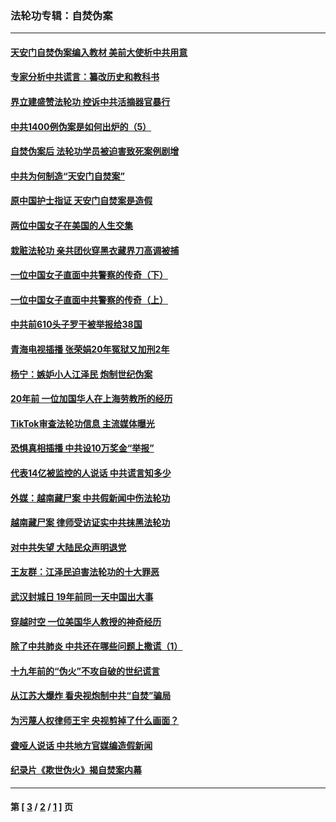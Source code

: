 ### 法轮功专辑：自焚伪案
---
#### [天安门自焚伪案编入教材 美前大使析中共用意](../../pages/nf5562/n13791932.md?08030430) 
#### [专家分析中共谎言：纂改历史和教科书](../../pages/nf5562/n13781542.md?08030430) 
#### [界立建盛赞法轮功 控诉中共活摘器官暴行](../../pages/nf5562/n13781971.md?08030430) 
#### [中共1400例伪案是如何出炉的（5）](../../pages/nf5562/n13226831.md?08030430) 
#### [自焚伪案后 法轮功学员被迫害致死案例剧增](../../pages/nf5562/n13190600.md?08030430) 
#### [中共为何制造“天安门自焚案”](../../pages/nf5562/n13183270.md?08030430) 
#### [原中国护士指证 天安门自焚案是造假](../../pages/nf5562/n13172289.md?08030430) 
#### [两位中国女子在美国的人生交集](../../pages/nf5562/n13156138.md?08030430) 
#### [栽赃法轮功 亲共团伙穿黑衣藏界刀高调被捕](../../pages/nf5562/n13073780.md?08030430) 
#### [一位中国女子直面中共警察的传奇（下）](../../pages/nf5562/n12989706.md?08030430) 
#### [一位中国女子直面中共警察的传奇（上）](../../pages/nf5562/n12985072.md?08030430) 
#### [中共前610头子罗干被举报给38国](../../pages/nf5562/n12975419.md?08030430) 
#### [青海电视插播 张荣娟20年冤狱又加刑2年](../../pages/nf5562/n12738166.md?08030430) 
#### [杨宁：嫉妒小人江泽民 炮制世纪伪案](../../pages/nf5562/n12724108.md?08030430) 
#### [20年前 一位加国华人在上海劳教所的经历](../../pages/nf5562/n12707932.md?08030430) 
#### [TikTok审查法轮功信息 主流媒体曝光](../../pages/nf5562/n12362336.md?08030430) 
#### [恐惧真相插播 中共设10万奖金“举报”](../../pages/nf5562/n12306396.md?08030430) 
#### [代表14亿被监控的人说话 中共谎言知多少](../../pages/nf5562/n12297484.md?08030430) 
#### [外媒：越南藏尸案 中共假新闻中伤法轮功](../../pages/nf5562/n12264411.md?08030430) 
#### [越南藏尸案 律师受访证实中共抹黑法轮功](../../pages/nf5562/n12261878.md?08030430) 
#### [对中共失望 大陆民众声明退党](../../pages/nf5562/n12187315.md?08030430) 
#### [王友群：江泽民迫害法轮功的十大罪恶](../../pages/nf5562/n12169074.md?08030430) 
#### [武汉封城日 19年前同一天中国出大事](../../pages/nf5562/n12150901.md?08030430) 
#### [穿越时空  一位美国华人教授的神奇经历](../../pages/nf5562/n12097460.md?08030430) 
#### [除了中共肺炎 中共还在哪些问题上撒谎（1）](../../pages/nf5562/n11955770.md?08030430) 
#### [十九年前的“伪火”不攻自破的世纪谎言](../../pages/nf5562/n11813238.md?08030430) 
#### [从江苏大爆炸 看央视炮制中共“自焚”骗局](../../pages/nf5562/n11140275.md?08030430) 
#### [为污蔑人权律师王宇 央视剪掉了什么画面？](../../pages/nf5562/n11130142.md?08030430) 
#### [聋哑人说话 中共地方官媒编造假新闻](../../pages/nf5562/n11006067.md?08030430) 
#### [纪录片《欺世伪火》揭自焚案内幕](../../pages/nf5562/n11002664.md?08030430) 

---
#### 第 [ [3](./3.md?08030430) / [2](./2.md?08030430) / [1](./1.md?08030430) ] 页
